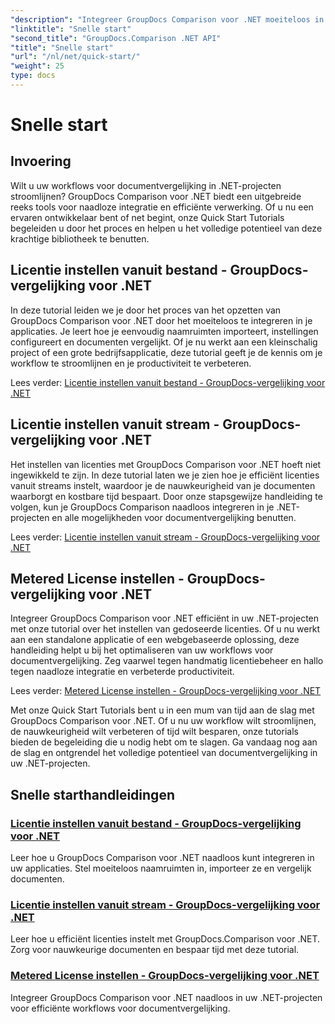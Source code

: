 ```yaml
---
"description": "Integreer GroupDocs Comparison voor .NET moeiteloos in uw projecten. Leer efficiënte methoden voor licentie-instelling voor nauwkeurige workflows voor documentvergelijking."
"linktitle": "Snelle start"
"second_title": "GroupDocs.Comparison .NET API"
"title": "Snelle start"
"url": "/nl/net/quick-start/"
"weight": 25
type: docs
---
```

# Snelle start


## Invoering

Wilt u uw workflows voor documentvergelijking in .NET-projecten stroomlijnen? GroupDocs Comparison voor .NET biedt een uitgebreide reeks tools voor naadloze integratie en efficiënte verwerking. Of u nu een ervaren ontwikkelaar bent of net begint, onze Quick Start Tutorials begeleiden u door het proces en helpen u het volledige potentieel van deze krachtige bibliotheek te benutten.

## Licentie instellen vanuit bestand - GroupDocs-vergelijking voor .NET

In deze tutorial leiden we je door het proces van het opzetten van GroupDocs Comparison voor .NET door het moeiteloos te integreren in je applicaties. Je leert hoe je eenvoudig naamruimten importeert, instellingen configureert en documenten vergelijkt. Of je nu werkt aan een kleinschalig project of een grote bedrijfsapplicatie, deze tutorial geeft je de kennis om je workflow te stroomlijnen en je productiviteit te verbeteren.

Lees verder: [Licentie instellen vanuit bestand - GroupDocs-vergelijking voor .NET](./set-license-from-file/)

## Licentie instellen vanuit stream - GroupDocs-vergelijking voor .NET

Het instellen van licenties met GroupDocs Comparison voor .NET hoeft niet ingewikkeld te zijn. In deze tutorial laten we je zien hoe je efficiënt licenties vanuit streams instelt, waardoor je de nauwkeurigheid van je documenten waarborgt en kostbare tijd bespaart. Door onze stapsgewijze handleiding te volgen, kun je GroupDocs Comparison naadloos integreren in je .NET-projecten en alle mogelijkheden voor documentvergelijking benutten.

Lees verder: [Licentie instellen vanuit stream - GroupDocs-vergelijking voor .NET](./set-license-from-stream/)

## Metered License instellen - GroupDocs-vergelijking voor .NET

Integreer GroupDocs Comparison voor .NET efficiënt in uw .NET-projecten met onze tutorial over het instellen van gedoseerde licenties. Of u nu werkt aan een standalone applicatie of een webgebaseerde oplossing, deze handleiding helpt u bij het optimaliseren van uw workflows voor documentvergelijking. Zeg vaarwel tegen handmatig licentiebeheer en hallo tegen naadloze integratie en verbeterde productiviteit.

Lees verder: [Metered License instellen - GroupDocs-vergelijking voor .NET](./set-metered-license/)

Met onze Quick Start Tutorials bent u in een mum van tijd aan de slag met GroupDocs Comparison voor .NET. Of u nu uw workflow wilt stroomlijnen, de nauwkeurigheid wilt verbeteren of tijd wilt besparen, onze tutorials bieden de begeleiding die u nodig hebt om te slagen. Ga vandaag nog aan de slag en ontgrendel het volledige potentieel van documentvergelijking in uw .NET-projecten.
## Snelle starthandleidingen
### [Licentie instellen vanuit bestand - GroupDocs-vergelijking voor .NET](./set-license-from-file/)
Leer hoe u GroupDocs Comparison voor .NET naadloos kunt integreren in uw applicaties. Stel moeiteloos naamruimten in, importeer ze en vergelijk documenten.
### [Licentie instellen vanuit stream - GroupDocs-vergelijking voor .NET](./set-license-from-stream/)
Leer hoe u efficiënt licenties instelt met GroupDocs.Comparison voor .NET. Zorg voor nauwkeurige documenten en bespaar tijd met deze tutorial.
### [Metered License instellen - GroupDocs-vergelijking voor .NET](./set-metered-license/)
Integreer GroupDocs Comparison voor .NET naadloos in uw .NET-projecten voor efficiënte workflows voor documentvergelijking.